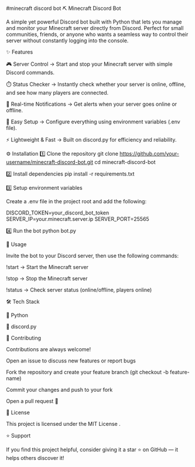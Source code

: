 #minecraft discord bot
⛏️ Minecraft Discord Bot

A simple yet powerful Discord bot built with Python that lets you manage and monitor your Minecraft server directly from Discord. Perfect for small communities, friends, or anyone who wants a seamless way to control their server without constantly logging into the console.

✨ Features

🎮 Server Control → Start and stop your Minecraft server with simple Discord commands.

⏱️ Status Checker → Instantly check whether your server is online, offline, and see how many players are connected.

📢 Real-time Notifications → Get alerts when your server goes online or offline.

🔧 Easy Setup → Configure everything using environment variables (.env file).

⚡ Lightweight & Fast → Built on discord.py for efficiency and reliability.

⚙️ Installation
1️⃣ Clone the repository
git clone https://github.com/your-username/minecraft-discord-bot.git
cd minecraft-discord-bot

2️⃣ Install dependencies
pip install -r requirements.txt

3️⃣ Setup environment variables

Create a .env file in the project root and add the following:

DISCORD_TOKEN=your_discord_bot_token
SERVER_IP=your.minecraft.server.ip
SERVER_PORT=25565

4️⃣ Run the bot
python bot.py

🚀 Usage

Invite the bot to your Discord server, then use the following commands:

!start → Start the Minecraft server

!stop → Stop the Minecraft server

!status → Check server status (online/offline, players online)

🛠️ Tech Stack

🐍 Python

🤖 discord.py

🤝 Contributing

Contributions are always welcome!

Open an issue to discuss new features or report bugs

Fork the repository and create your feature branch (git checkout -b feature-name)

Commit your changes and push to your fork

Open a pull request 🎉

📜 License

This project is licensed under the MIT License
.

⭐ Support

If you find this project helpful, consider giving it a star ⭐ on GitHub — it helps others discover it!
